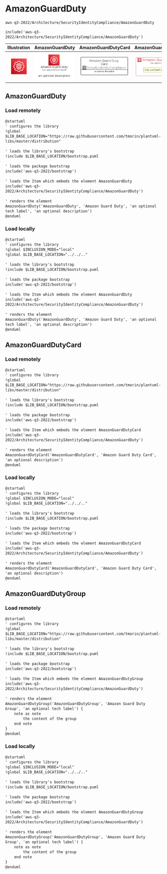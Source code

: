# AmazonGuardDuty


```text
aws-q3-2022/Architecture/SecurityIdentityCompliance/AmazonGuardDuty
```

```text
include('aws-q3-2022/Architecture/SecurityIdentityCompliance/AmazonGuardDuty')
```



| Illustration | AmazonGuardDuty | AmazonGuardDutyCard | AmazonGuardDutyGroup |
| :---: | :---: | :---: | :---: |
| ![illustration for Illustration](../../../aws-q3-2022/Architecture/SecurityIdentityCompliance/AmazonGuardDuty.png) | ![illustration for AmazonGuardDuty](../../../aws-q3-2022/Architecture/SecurityIdentityCompliance/AmazonGuardDuty.Local.png) | ![illustration for AmazonGuardDutyCard](../../../aws-q3-2022/Architecture/SecurityIdentityCompliance/AmazonGuardDutyCard.Local.png) | ![illustration for AmazonGuardDutyGroup](../../../aws-q3-2022/Architecture/SecurityIdentityCompliance/AmazonGuardDutyGroup.Local.png) |




## AmazonGuardDuty

### Load remotely
```plantuml
@startuml
' configures the library
!global $LIB_BASE_LOCATION="https://raw.githubusercontent.com/tmorin/plantuml-libs/master/distribution"

' loads the library's bootstrap
!include $LIB_BASE_LOCATION/bootstrap.puml

' loads the package bootstrap
include('aws-q3-2022/bootstrap')

' loads the Item which embeds the element AmazonGuardDuty
include('aws-q3-2022/Architecture/SecurityIdentityCompliance/AmazonGuardDuty')

' renders the element
AmazonGuardDuty('AmazonGuardDuty', 'Amazon Guard Duty', 'an optional tech label', 'an optional description')
@enduml
```

### Load locally
```plantuml
@startuml
' configures the library
!global $INCLUSION_MODE="local"
!global $LIB_BASE_LOCATION="../../.."

' loads the library's bootstrap
!include $LIB_BASE_LOCATION/bootstrap.puml

' loads the package bootstrap
include('aws-q3-2022/bootstrap')

' loads the Item which embeds the element AmazonGuardDuty
include('aws-q3-2022/Architecture/SecurityIdentityCompliance/AmazonGuardDuty')

' renders the element
AmazonGuardDuty('AmazonGuardDuty', 'Amazon Guard Duty', 'an optional tech label', 'an optional description')
@enduml
```

## AmazonGuardDutyCard

### Load remotely
```plantuml
@startuml
' configures the library
!global $LIB_BASE_LOCATION="https://raw.githubusercontent.com/tmorin/plantuml-libs/master/distribution"

' loads the library's bootstrap
!include $LIB_BASE_LOCATION/bootstrap.puml

' loads the package bootstrap
include('aws-q3-2022/bootstrap')

' loads the Item which embeds the element AmazonGuardDutyCard
include('aws-q3-2022/Architecture/SecurityIdentityCompliance/AmazonGuardDuty')

' renders the element
AmazonGuardDutyCard('AmazonGuardDutyCard', 'Amazon Guard Duty Card', 'an optional description')
@enduml
```

### Load locally
```plantuml
@startuml
' configures the library
!global $INCLUSION_MODE="local"
!global $LIB_BASE_LOCATION="../../.."

' loads the library's bootstrap
!include $LIB_BASE_LOCATION/bootstrap.puml

' loads the package bootstrap
include('aws-q3-2022/bootstrap')

' loads the Item which embeds the element AmazonGuardDutyCard
include('aws-q3-2022/Architecture/SecurityIdentityCompliance/AmazonGuardDuty')

' renders the element
AmazonGuardDutyCard('AmazonGuardDutyCard', 'Amazon Guard Duty Card', 'an optional description')
@enduml
```

## AmazonGuardDutyGroup

### Load remotely
```plantuml
@startuml
' configures the library
!global $LIB_BASE_LOCATION="https://raw.githubusercontent.com/tmorin/plantuml-libs/master/distribution"

' loads the library's bootstrap
!include $LIB_BASE_LOCATION/bootstrap.puml

' loads the package bootstrap
include('aws-q3-2022/bootstrap')

' loads the Item which embeds the element AmazonGuardDutyGroup
include('aws-q3-2022/Architecture/SecurityIdentityCompliance/AmazonGuardDuty')

' renders the element
AmazonGuardDutyGroup('AmazonGuardDutyGroup', 'Amazon Guard Duty Group', 'an optional tech label') {
    note as note
        the content of the group
    end note
}
@enduml
```

### Load locally
```plantuml
@startuml
' configures the library
!global $INCLUSION_MODE="local"
!global $LIB_BASE_LOCATION="../../.."

' loads the library's bootstrap
!include $LIB_BASE_LOCATION/bootstrap.puml

' loads the package bootstrap
include('aws-q3-2022/bootstrap')

' loads the Item which embeds the element AmazonGuardDutyGroup
include('aws-q3-2022/Architecture/SecurityIdentityCompliance/AmazonGuardDuty')

' renders the element
AmazonGuardDutyGroup('AmazonGuardDutyGroup', 'Amazon Guard Duty Group', 'an optional tech label') {
    note as note
        the content of the group
    end note
}
@enduml
```

